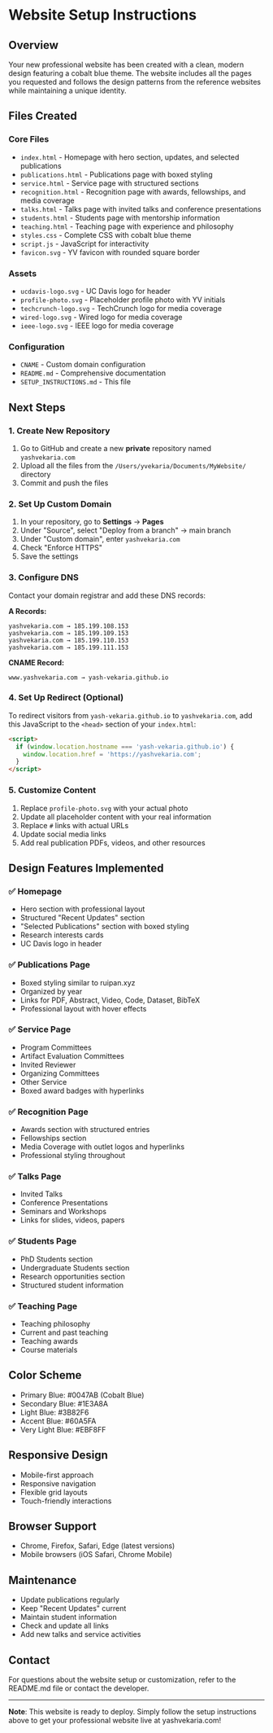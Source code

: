 # Website Setup Instructions

## Overview
Your new professional website has been created with a clean, modern design featuring a cobalt blue theme. The website includes all the pages you requested and follows the design patterns from the reference websites while maintaining a unique identity.

## Files Created

### Core Files
- `index.html` - Homepage with hero section, updates, and selected publications
- `publications.html` - Publications page with boxed styling
- `service.html` - Service page with structured sections
- `recognition.html` - Recognition page with awards, fellowships, and media coverage
- `talks.html` - Talks page with invited talks and conference presentations
- `students.html` - Students page with mentorship information
- `teaching.html` - Teaching page with experience and philosophy
- `styles.css` - Complete CSS with cobalt blue theme
- `script.js` - JavaScript for interactivity
- `favicon.svg` - YV favicon with rounded square border

### Assets
- `ucdavis-logo.svg` - UC Davis logo for header
- `profile-photo.svg` - Placeholder profile photo with YV initials
- `techcrunch-logo.svg` - TechCrunch logo for media coverage
- `wired-logo.svg` - Wired logo for media coverage
- `ieee-logo.svg` - IEEE logo for media coverage

### Configuration
- `CNAME` - Custom domain configuration
- `README.md` - Comprehensive documentation
- `SETUP_INSTRUCTIONS.md` - This file

## Next Steps

### 1. Create New Repository
1. Go to GitHub and create a new **private** repository named `yashvekaria.com`
2. Upload all the files from the `/Users/yvekaria/Documents/MyWebsite/` directory
3. Commit and push the files

### 2. Set Up Custom Domain
1. In your repository, go to **Settings** → **Pages**
2. Under "Source", select "Deploy from a branch" → main branch
3. Under "Custom domain", enter `yashvekaria.com`
4. Check "Enforce HTTPS"
5. Save the settings

### 3. Configure DNS
Contact your domain registrar and add these DNS records:

**A Records:**
```
yashvekaria.com → 185.199.108.153
yashvekaria.com → 185.199.109.153
yashvekaria.com → 185.199.110.153
yashvekaria.com → 185.199.111.153
```

**CNAME Record:**
```
www.yashvekaria.com → yash-vekaria.github.io
```

### 4. Set Up Redirect (Optional)
To redirect visitors from `yash-vekaria.github.io` to `yashvekaria.com`, add this JavaScript to the `<head>` section of your `index.html`:

```html
<script>
  if (window.location.hostname === 'yash-vekaria.github.io') {
    window.location.href = 'https://yashvekaria.com';
  }
</script>
```

### 5. Customize Content
1. Replace `profile-photo.svg` with your actual photo
2. Update all placeholder content with your real information
3. Replace `#` links with actual URLs
4. Update social media links
5. Add real publication PDFs, videos, and other resources

## Design Features Implemented

### ✅ Homepage
- Hero section with professional layout
- Structured "Recent Updates" section
- "Selected Publications" section with boxed styling
- Research interests cards
- UC Davis logo in header

### ✅ Publications Page
- Boxed styling similar to ruipan.xyz
- Organized by year
- Links for PDF, Abstract, Video, Code, Dataset, BibTeX
- Professional layout with hover effects

### ✅ Service Page
- Program Committees
- Artifact Evaluation Committees
- Invited Reviewer
- Organizing Committees
- Other Service
- Boxed award badges with hyperlinks

### ✅ Recognition Page
- Awards section with structured entries
- Fellowships section
- Media Coverage with outlet logos and hyperlinks
- Professional styling throughout

### ✅ Talks Page
- Invited Talks
- Conference Presentations
- Seminars and Workshops
- Links for slides, videos, papers

### ✅ Students Page
- PhD Students section
- Undergraduate Students section
- Research opportunities section
- Structured student information

### ✅ Teaching Page
- Teaching philosophy
- Current and past teaching
- Teaching awards
- Course materials

## Color Scheme
- Primary Blue: #0047AB (Cobalt Blue)
- Secondary Blue: #1E3A8A
- Light Blue: #3B82F6
- Accent Blue: #60A5FA
- Very Light Blue: #EBF8FF

## Responsive Design
- Mobile-first approach
- Responsive navigation
- Flexible grid layouts
- Touch-friendly interactions

## Browser Support
- Chrome, Firefox, Safari, Edge (latest versions)
- Mobile browsers (iOS Safari, Chrome Mobile)

## Maintenance
- Update publications regularly
- Keep "Recent Updates" current
- Maintain student information
- Check and update all links
- Add new talks and service activities

## Contact
For questions about the website setup or customization, refer to the README.md file or contact the developer.

---

**Note**: This website is ready to deploy. Simply follow the setup instructions above to get your professional website live at yashvekaria.com!
